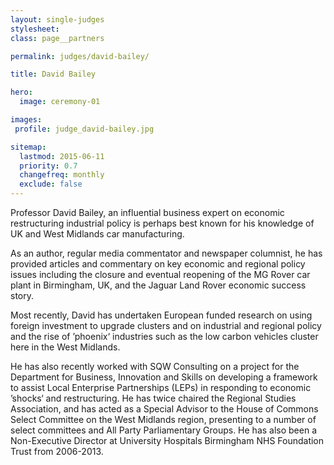 ```yaml
---
layout: single-judges
stylesheet:
class: page__partners

permalink: judges/david-bailey/

title: David Bailey

hero:
  image: ceremony-01

images:
 profile: judge_david-bailey.jpg

sitemap:
  lastmod: 2015-06-11
  priority: 0.7
  changefreq: monthly
  exclude: false
---
```


Professor David Bailey, an influential business expert on economic restructuring industrial policy is perhaps best known for his knowledge of UK and West Midlands car manufacturing.

As an author, regular media commentator and newspaper columnist, he has provided articles and commentary on key economic and regional policy issues including the closure and eventual reopening of the MG Rover car plant in Birmingham, UK, and the Jaguar Land Rover economic success story.

Most recently, David has undertaken European funded research on using foreign investment to upgrade clusters and on industrial and regional policy and the rise of &rsquo;phoenix&lsquo; industries such as the low carbon vehicles cluster here in the West Midlands.

He has also recently worked with SQW Consulting on a project for the Department for Business, Innovation and Skills on developing a framework to assist Local Enterprise Partnerships (LEPs) in responding to economic &rsquo;shocks&lsquo; and restructuring. He has twice chaired the Regional Studies Association, and has acted as a Special Advisor to the House of Commons Select Committee on the West Midlands region, presenting to a number of select committees and All Party Parliamentary Groups. He has also been a Non-Executive Director at University Hospitals Birmingham NHS Foundation Trust from 2006-2013.
